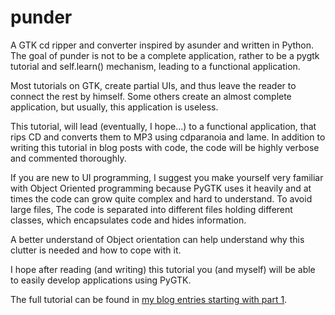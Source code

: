 punder
======

A GTK cd ripper and converter inspired by asunder and written in Python.
The goal of punder is not to be a complete application, rather to be 
a pygtk tutorial and self.learn() mechanism, leading to a functional application.

Most tutorials on GTK, create partial UIs, and thus leave the reader to 
connect the rest by himself. Some others create an almost complete application, 
but usually, this application is useless. 

This tutorial, will lead (eventually, I hope...) to a functional application, 
that rips CD and converts them to MP3 using cdparanoia and lame. In addition
to writing this tutorial in blog posts with code, the code will be highly
verbose and commented thoroughly. 

If you are new to UI programming, I suggest you make yourself very familiar
with Object Oriented programming because PyGTK uses it heavily and at times
the code can grow quite complex and hard to understand. To avoid large files, 
The code is separated into different files holding different classes, which
encapsulates code and hides information. 

A better understand of Object orientation can help understand why this clutter 
is needed and how to cope with it. 

I hope after reading (and writing) this tutorial you (and myself) will 
be able to easily develop applications using PyGTK.

The full tutorial can be found in [my blog entries starting with part 1][1].


[1]: http://oz123.github.com/writings/2013-01-03-A%20Complete%20PyGTK%20CD%20Ripper%20Tutorial 
